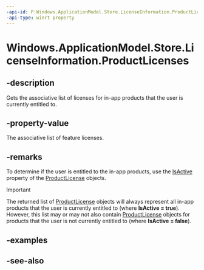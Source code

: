 ```yaml
---
-api-id: P:Windows.ApplicationModel.Store.LicenseInformation.ProductLicenses
-api-type: winrt property
---
```


<!-- Property syntax
public Windows.Foundation.Collections.IMapView<string, Windows.ApplicationModel.Store.ProductLicense> ProductLicenses { get; }
-->

# Windows.ApplicationModel.Store.LicenseInformation.ProductLicenses

## -description
Gets the associative list of licenses for in-app products that the user is currently entitled to.

## -property-value
The associative list of feature licenses.

## -remarks
To determine if the user is entitled to the in-app products, use the [IsActive](productlicense_isactive.md) property of the [ProductLicense](productlicense.md) objects.

> [!IMPORTANT]
> The returned list of [ProductLicense](productlicense.md) objects will always represent all in-app products that the user is currently entitled to (where **IsActive = true**). However, this list may or may not also contain [ProductLicense](productlicense.md) objects for products that the user is not currently entitled to (where **IsActive = false**).

## -examples

## -see-also
